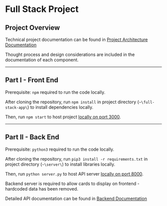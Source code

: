 # Full Stack Project

## Project Overview

Technical project documentation can be found in [Project Architecture Documentation](documentation/architecture.md)

Thought process and design considerations are included in the documentation of each component.

---

## Part I - Front End

Prerequisite: `npm` required to run the code locally.

After cloning the repository, run `npm install` in project directory (`~\full-stack-app\`) to install dependencies locally.

Then, run `npm start` to host project [locally on port 3000](http://localhost:3000).

---

## Part II - Back End

Prerequisite: `python3` required to run the code locally.

After cloning the repository, run `pip3 install -r requirements.txt` in project directory (`~\server\`) to install libraries locally.

Then, run `python server.py` to host API server [locally on port 8000](http://localhost:8000).

Backend server is required to allow cards to display on frontend - hardcoded data has been removed.

Detailed API documentation can be found in [Backend Documentation](documentation/backend.md)
